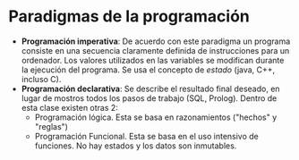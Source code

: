 # Paradigmas de la programación
* **Programación imperativa**: De acuerdo con este paradigma un programa consiste en una secuencia claramente definida de instrucciones para un ordenador. Los valores utilizados en las variables se modifican durante la ejecución del programa. Se usa el concepto de _estado_ (java, C++, incluso C).
* **Programación declarativa**: Se describe el resultado final deseado, en lugar de mostros todos los pasos de trabajo (SQL, Prolog). Dentro de esta clase existen otras 2:
  * Programación lógica. Esta se basa en razonamientos ("hechos" y "reglas")
  * Programación Funcional. Esta se basa en el uso intensivo de funciones. No hay estados y los datos son inmutables.